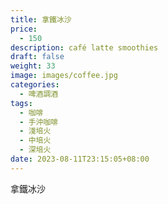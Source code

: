```yaml
---
title: 拿鐵冰沙
price:
  - 150
description: café latte smoothies
draft: false
weight: 33
image: images/coffee.jpg
categories:
  - 啤酒調酒
tags:
  - 咖啡
  - 手沖咖啡
  - 淺培火
  - 中培火
  - 深培火
date: 2023-08-11T23:15:05+08:00
---
```


 拿鐵冰沙
